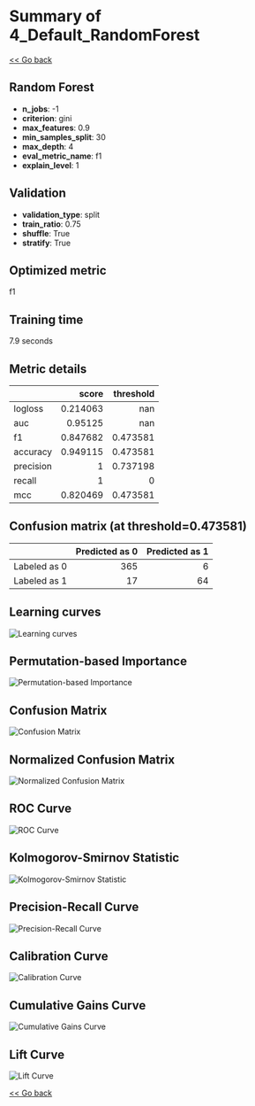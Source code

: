 # Summary of 4_Default_RandomForest

[<< Go back](../README.md)


## Random Forest
- **n_jobs**: -1
- **criterion**: gini
- **max_features**: 0.9
- **min_samples_split**: 30
- **max_depth**: 4
- **eval_metric_name**: f1
- **explain_level**: 1

## Validation
 - **validation_type**: split
 - **train_ratio**: 0.75
 - **shuffle**: True
 - **stratify**: True

## Optimized metric
f1

## Training time

7.9 seconds

## Metric details
|           |    score |   threshold |
|:----------|---------:|------------:|
| logloss   | 0.214063 |  nan        |
| auc       | 0.95125  |  nan        |
| f1        | 0.847682 |    0.473581 |
| accuracy  | 0.949115 |    0.473581 |
| precision | 1        |    0.737198 |
| recall    | 1        |    0        |
| mcc       | 0.820469 |    0.473581 |


## Confusion matrix (at threshold=0.473581)
|              |   Predicted as 0 |   Predicted as 1 |
|:-------------|-----------------:|-----------------:|
| Labeled as 0 |              365 |                6 |
| Labeled as 1 |               17 |               64 |

## Learning curves
![Learning curves](learning_curves.png)

## Permutation-based Importance
![Permutation-based Importance](permutation_importance.png)
## Confusion Matrix

![Confusion Matrix](confusion_matrix.png)


## Normalized Confusion Matrix

![Normalized Confusion Matrix](confusion_matrix_normalized.png)


## ROC Curve

![ROC Curve](roc_curve.png)


## Kolmogorov-Smirnov Statistic

![Kolmogorov-Smirnov Statistic](ks_statistic.png)


## Precision-Recall Curve

![Precision-Recall Curve](precision_recall_curve.png)


## Calibration Curve

![Calibration Curve](calibration_curve_curve.png)


## Cumulative Gains Curve

![Cumulative Gains Curve](cumulative_gains_curve.png)


## Lift Curve

![Lift Curve](lift_curve.png)



[<< Go back](../README.md)
